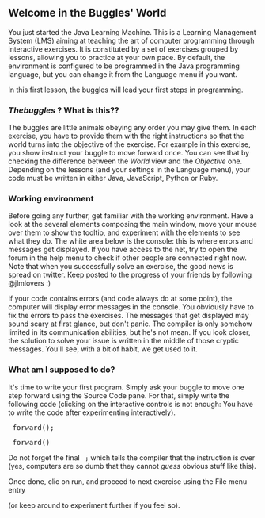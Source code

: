 
## Welcome in the Buggles' World ##
You just started the Java Learning Machine. This is a Learning Management
System (LMS) aiming at teaching the art of computer programming through interactive
exercises. It is constituted by a set of exercises grouped by lessons, allowing you
to practice at your own pace. By default, the environment is configured to be programmed
in the Java programming language, but you can change it from the Language menu if you want.

In this first lesson, the buggles will lead your first steps in programming. 
### *Thebuggles* ? What is this?? ###
The buggles are little animals obeying any order you may give them. In each
exercise, you have to provide them with the right instructions so that the
world turns into the objective of the exercise. For example in this exercise,
you show instruct your buggle to move forward once. You can see that by checking
the difference between the *World* view and the *Objective* one.
Depending on the lessons (and your settings in the Language menu), your code must
be written in either Java, JavaScript, Python or Ruby. 
### Working environment ###

Before going any further, get familiar with the working environment. Have a
look at the several elements composing the main window, move your mouse over
them to show the tooltip, and experiment with the elements to see what they do.
The white area below is the console: this is where errors and messages get
displayed. If you have access to the net, try to open the forum in the help
menu to check if other people are connected right now. Note that when you
successfully solve an exercise, the good news is spread on twitter.
Keep posted to the progress of your friends by following @jlmlovers :)

If your code contains errors (and code always do at some point), the
computer will display error messages in the console. You obviously have to
fix the errors to pass the exercises. The messages that get displayed may
sound scary at first glance, but don't panic. The compiler is only somehow
limited in its communication abilities, but he's not mean. If you look closer,
the solution to solve your issue is written in the middle of those cryptic
messages. You'll see, with a bit of habit, we get used to it. 
### What am I supposed to do? ###

It's time to write your first program. Simply ask your buggle to move one step
forward using the Source Code pane. For that, simply write the following code
(clicking on the interactive controls is not enough: You have to write the code
after experimenting interactively). 
<java> 
<pre> forward();</pre>
</java> 
<python> 
<pre> forward()</pre>
</python> 
<java>

Do not forget the final ` ;` which tells the compiler that the
instruction is over (yes, computers are so dumb that they cannot *guess* obvious stuff like this).

</java> 

Once done, clic on run, and proceed to next exercise using the File menu entry

(or keep around to experiment further if you feel so).

